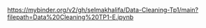 https://mybinder.org/v2/gh/selmakhalifa/Data-Cleaning-Tp1/main?filepath=Data%20Cleaning%20TP1-E.ipynb
